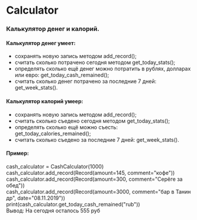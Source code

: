 # Calculator
### Калькулятор денег и калорий.  
  
#### Калькулятор денег умеет:  
- сохранять новую запись методом add_record();
- считать сколько потрачено сегодня методом get_today_stats();
- определять сколько ещё денег можно потратить в рублях, долларах или евро: get_today_cash_remained();
- считать сколько денег потрачено за последние 7 дней: get_week_stats().
  
#### Калькулятор калорий умеер:  
- сохранять новую запись методом add_record();
- считать сколько съедено сегодня методом get_today_stats();
- определять сколько ещё можно съесть: get_today_calories_remained();
- считать сколько съедено за последние 7 дней: get_week_stats().
  
#### Пример:  
cash_calculator = CashCalculator(1000)  
cash_calculator.add_record(Record(amount=145, comment="кофе"))  
cash_calculator.add_record(Record(amount=300, comment="Серёге за обед"))  
cash_calculator.add_record(Record(amount=3000, comment="бар в Танин др", date="08.11.2019"))  
print(cash_calculator.get_today_cash_remained("rub"))  
Вывод: На сегодня осталось 555 руб
